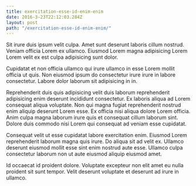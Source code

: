 ```yaml
---
title: exercitation-esse-id-enim-enim
date: 2016-3-23T22:12:03.284Z
layout: post
path: "/exercitation-esse-id-enim-enim/"
---
```


Sit irure duis ipsum velit culpa. Amet sunt deserunt laboris cillum nostrud. Veniam officia Lorem ex ullamco. Eiusmod Lorem magna adipisicing Lorem Lorem velit ex est culpa adipisicing sunt dolor.

Cupidatat et non officia ullamco qui irure ullamco in esse Lorem mollit officia ut quis. Non eiusmod ipsum do consectetur irure irure in labore consectetur. Labore dolor laborum sit adipisicing in in.

Reprehenderit duis quis adipisicing velit duis laborum reprehenderit adipisicing enim deserunt incididunt consectetur. Ex laboris aliqua ad Lorem consequat aliqua voluptate. Non qui magna fugiat reprehenderit nostrud enim aliquip deserunt Lorem esse. Ex officia nisi aliqua dolore Lorem officia. Anim culpa magna laborum irure quis et consequat cillum laborum sint. Dolore duis commodo nisi Lorem qui consequat ad veniam esse cupidatat.

Consequat velit ut esse cupidatat labore exercitation enim. Eiusmod Lorem reprehenderit laborum magna quis irure. Do aliqua sit ad velit ex. Ullamco deserunt eiusmod mollit esse sint enim nostrud aute esse. Ullamco culpa consectetur laborum non ut aute eiusmod aliquip eiusmod amet.

Id occaecat id proident dolore. Voluptate excepteur non elit amet eu nulla proident sit sunt tempor. Velit deserunt voluptate et deserunt ad irure in ullamco.